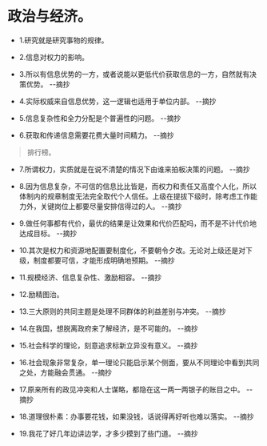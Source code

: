 # 政治与经济。

- 1.研究就是研究事物的规律。

- 2.信息对权力的影响。

- 3.所以有信息优势的一方，或者说能以更低代价获取信息的一方，自然就有决策优势。 --摘抄

- 4.实际权威来自信息优势，这一逻辑也适用于单位内部。 --摘抄

- 5.信息复杂性和全力分配是个普遍性的问题。 --摘抄

- 6.获取和传递信息需要花费大量时间精力。 --摘抄

>排行榜。

- 7.所谓权力，实质就是在说不清楚的情况下由谁来拍板决策的问题。 --摘抄

- 8.因为信息复杂，不可信的信息比比皆是，而权力和责任又高度个人化，所以体制内的规章制度无法完全取代个人信任。上级在提拔下级时，除考虑工作能力外，关键岗位上都要尽量安排信得过的人。 --摘抄

- 9.做任何事都有代价，最优的结果是让效果和代价匹配吗，而不是不计代价地达成目标。 --摘抄

- 10.其次是权力和资源地配置要制度化，不要朝令夕改。无论对上级还是对下级，制度都要可信，才能形成明确地预期。 --摘抄

- 11.规模经济、信息复杂性、激励相容。 --摘抄

- 12.励精图治。

- 13.三大原则的共同主题是处理不同群体的利益差别与冲突。 --摘抄

- 14.在我国，想脱离政府来了解经济，是不可能的。 --摘抄

- 15.社会科学的理论，刻意追求标新立异没有意义。 --摘抄

- 16.社会现象非常复杂，单一理论只能启示某个侧面，要从不同理论中看到共同之处，方能融会贯通。 --摘抄

- 17.原来所有的政见冲突和人士谋略，都隐在这一两一两银子的账目之中。 --摘抄

- 18.道理很朴素：办事要花钱，如果没钱，话说得再好听也难以落实。 --摘抄

- 19.我花了好几年边讲边学，才多少摸到了些门道。 --摘抄
